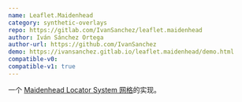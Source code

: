 ```yaml
---
name: Leaflet.Maidenhead
category: synthetic-overlays
repo: https://gitlab.com/IvanSanchez/leaflet.maidenhead
author: Iván Sánchez Ortega
author-url: https://github.com/IvanSanchez
demo: https://ivansanchez.gitlab.io/leaflet.maidenhead/demo.html
compatible-v0:
compatible-v1: true
---
```


一个 <a href="https://en.wikipedia.org/wiki/Maidenhead_Locator_System">Maidenhead Locator System 网格</a>的实现。
